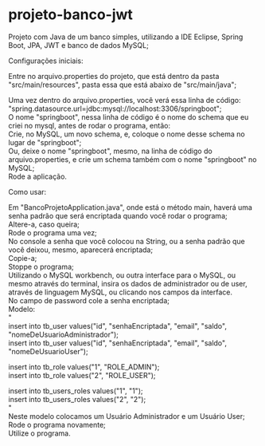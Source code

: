 # projeto-banco-jwt
Projeto com Java de um banco simples, utilizando a IDE Eclipse, Spring Boot, JPA, JWT e banco de dados MySQL;<br>

<P>

Configurações iniciais:<br>

<P>

Entre no arquivo.properties do projeto, que está dentro da pasta "src/main/resources", pasta essa que está abaixo de "src/main/java";<br>

<P>

Uma vez dentro do arquivo.properties, você verá essa linha de código:<br>
"spring.datasource.url=jdbc:mysql://localhost:3306/springboot";<br>
O nome "springboot", nessa linha de código é o nome do schema que eu criei no mysql, antes de rodar o programa, então:<br>
Crie, no MySQL, um novo schema, e, coloque o nome desse schema no lugar de "springboot";<br>
Ou, deixe o nome "springboot", mesmo, na linha de código do arquivo.properties, e crie um schema também com o nome "springboot" no MySQL;<br>
Rode a aplicação.<br>

<P>

Como usar:<br>

<P>

Em "BancoProjetoApplication.java", onde está o método main, haverá uma senha padrão que será encriptada quando você rodar o programa;<br>
Altere-a, caso queira;<br>
Rode o programa uma vez;<br>
No console a senha que você colocou na String, ou a senha padrão que você deixou, mesmo, aparecerá encriptada;<br>
Copie-a;<br>
Stoppe o programa;<br>
Utilizando o MySQL workbench, ou outra interface para o MySQL, ou mesmo através do terminal, insira os dados de administrador ou de user, através de linguagem MySQL, ou clicando nos campos da interface.<br> 
No campo de password cole a senha encriptada;<br>
Modelo:<br>
"<br>
insert into tb_user values("id", "senhaEncriptada", "email", "saldo", "nomeDeUsuarioAdministrador");<br>
insert into tb_user values("id", "senhaEncriptada", "email", "saldo", "nomeDeUsuarioUser");<br>

<P>

insert into tb_role values("1", "ROLE_ADMIN");<br>
insert into tb_role values("2", "ROLE_USER");<br>

<P>

insert into tb_users_roles values("1", "1");<br>
insert into tb_users_roles values("2", "2");<br>
"<br>
Neste modelo colocamos um Usuário Administrador e um Usuário User;<br>
Rode o programa novamente;<br>
Utilize o programa.<br>

<P>
